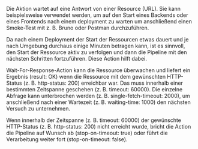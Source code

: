 Die Aktion wartet auf eine Antwort von einer Resource (URL). Sie kann beispielsweise verwendet werden, um auf den Start eines Backends oder eines Frontends nach einem deployment zu warten um anschließend einen Smoke-Test mit z. B. Bruno oder Postman durchzuführen.

Da nach einem Deployment der Start der Ressourcen etwas dauert und je nach
Umgebung durchaus einige Minuten betragen kann, ist es sinnvoll, den Start der
Ressource aktiv zu verfolgen und dann die Pipeline mit den nächsten Schritten
fortzuführen. Diese Action hilft dabei.

Wait-For-Response-Action kann die Ressource überwachen und liefert ein Ergebnis
(result: OK) wenn die Ressource mit dem gewünschten HTTP-Status (z. B.
http-status: 200) erreichbar war. Das muss innerhalb einer bestimmten Zeitspanne
geschehen (z. B. timeout: 60000). Die einzelne Abfrage kann unterbrochen werden
(z. B. single-fetch-timeout: 2000), um anschließend nach einer Wartezeit (z. B.
waiting-time: 1000) den nächsten Versuch zu unternehmen.

Wenn innerhalb der Zeitspanne (z. B. timeout: 60000) der gewünschte HTTP-Status
(z. B. http-status: 200) nicht erreicht wurde, bricht die Action die Pipeline
auf Wunsch ab (stop-on-timeout: true) oder führt die Verarbeitung weiter fort
(stop-on-timeout: false).
